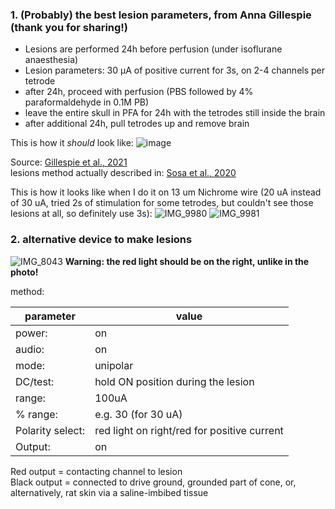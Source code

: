 ### 1. (Probably) the best lesion parameters, from Anna Gillespie (thank you for sharing!)

- Lesions are performed 24h before perfusion (under isoflurane anaesthesia)
- Lesion parameters: 30 μA of positive current for 3s, on 2-4 channels per tetrode
- after 24h, proceed with perfusion (PBS followed by 4% paraformaldehyde in 0.1M PB)
- leave the entire skull in PFA for 24h with the tetrodes still inside the brain
- after additional 24h, pull tetrodes up and remove brain

This is how it _should_ look like:
![image](https://github.com/elduvelle/ephys_tutorials/assets/64431932/5ad0c8d6-aa8b-4e03-85a3-888354c439b5)

Source:
[Gillespie et al., 2021](https://www.sciencedirect.com/science/article/pii/S0896627321005730?via%3Dihub)  
lesions method actually described in: [Sosa et al., 2020](https://www.sciencedirect.com/science/article/pii/S0896627319310086)

This is how it looks like when I do it on 13 um Nichrome wire (20 uA instead of 30 uA, tried 2s of stimulation for some tetrodes, but couldn't see those lesions at all, so definitely use 3s):
![IMG_9980](https://github.com/elduvelle/ephys_tutorials/assets/64431932/9bb1da25-2d38-4564-bc50-1f83e5c837fd)
![IMG_9981](https://github.com/elduvelle/ephys_tutorials/assets/64431932/eb7e6057-3491-4556-a5d9-dbd6b39ebfab)


### 2. alternative device to make lesions
![IMG_8043](https://github.com/elduvelle/ephys_tutorials/assets/64431932/ee670de0-ceee-4267-9ca9-799696cbb506)
**Warning: the red light should be on the right, unlike in the photo!**  

method:

|parameter |value   |
|----------|--------|
|power:    |on      |
|audio:    |on      |
|mode:     |unipolar|
|DC/test:  |hold ON position during the lesion     |
|range:    |100uA|
|% range:  |e.g. 30 (for 30 uA)|
|Polarity select:| red light on right/red for positive current|
|Output:   |on|

Red output = contacting channel to lesion  
Black output = connected to drive ground, grounded part of cone, or, alternatively, rat skin via a saline-imbibed tissue



